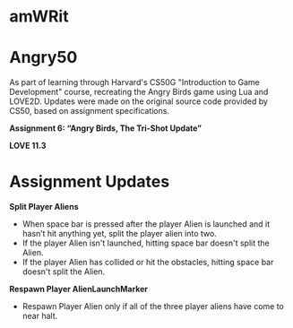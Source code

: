 # amWRit

# Angry50

As part of learning through Harvard's CS50G "Introduction to Game Development" course, recreating the Angry Birds game using Lua and LOVE2D.
Updates were made on the original source code provided by CS50, based on assignment specifications.

__Assignment 6: “Angry Birds, The Tri-Shot Update”__

__LOVE 11.3__

# Assignment Updates

__Split Player Aliens__
- When space bar is pressed  after the player Alien is launched and it hasn’t hit anything yet, split the player alien into two. 
- If the player Alien isn't launched, hitting space bar doesn't split the Alien.
- If the player Alien has collided or hit the obstacles, hitting space bar doesn't split the Alien.

__Respawn Player AlienLaunchMarker__
- Respawn Player Alien only if all of the three player aliens have come to near halt.